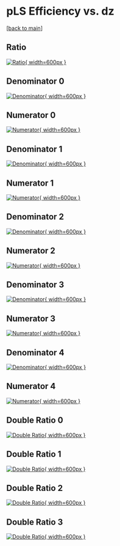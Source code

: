 # pLS Efficiency vs. dz

[[back to main](./)]



## Ratio

[![Ratio](../mtv/var/pLS_base_211_0_eff_dz.png){ width=600px }](../mtv/var/pLS_base_211_0_eff_dz.pdf)

## Denominator 0

[![Denominator](../mtv/den/pLS_base_211_0_eff_dz_den0.png){ width=600px }](../mtv/den/pLS_base_211_0_eff_dz_den0.pdf)

## Numerator 0

[![Numerator](../mtv/num/pLS_base_211_0_eff_dz_num0.png){ width=600px }](../mtv/num/pLS_base_211_0_eff_dz_num0.pdf)

## Denominator 1

[![Denominator](../mtv/den/pLS_base_211_0_eff_dz_den1.png){ width=600px }](../mtv/den/pLS_base_211_0_eff_dz_den1.pdf)

## Numerator 1

[![Numerator](../mtv/num/pLS_base_211_0_eff_dz_num1.png){ width=600px }](../mtv/num/pLS_base_211_0_eff_dz_num1.pdf)

## Denominator 2

[![Denominator](../mtv/den/pLS_base_211_0_eff_dz_den2.png){ width=600px }](../mtv/den/pLS_base_211_0_eff_dz_den2.pdf)

## Numerator 2

[![Numerator](../mtv/num/pLS_base_211_0_eff_dz_num2.png){ width=600px }](../mtv/num/pLS_base_211_0_eff_dz_num2.pdf)

## Denominator 3

[![Denominator](../mtv/den/pLS_base_211_0_eff_dz_den3.png){ width=600px }](../mtv/den/pLS_base_211_0_eff_dz_den3.pdf)

## Numerator 3

[![Numerator](../mtv/num/pLS_base_211_0_eff_dz_num3.png){ width=600px }](../mtv/num/pLS_base_211_0_eff_dz_num3.pdf)

## Denominator 4

[![Denominator](../mtv/den/pLS_base_211_0_eff_dz_den4.png){ width=600px }](../mtv/den/pLS_base_211_0_eff_dz_den4.pdf)

## Numerator 4

[![Numerator](../mtv/num/pLS_base_211_0_eff_dz_num4.png){ width=600px }](../mtv/num/pLS_base_211_0_eff_dz_num4.pdf)

## Double Ratio 0

[![Double Ratio](../mtv/ratio/pLS_base_211_0_eff_dz_ratio0.png){ width=600px }](../mtv/ratio/pLS_base_211_0_eff_dz_ratio0.pdf)

## Double Ratio 1

[![Double Ratio](../mtv/ratio/pLS_base_211_0_eff_dz_ratio1.png){ width=600px }](../mtv/ratio/pLS_base_211_0_eff_dz_ratio1.pdf)

## Double Ratio 2

[![Double Ratio](../mtv/ratio/pLS_base_211_0_eff_dz_ratio2.png){ width=600px }](../mtv/ratio/pLS_base_211_0_eff_dz_ratio2.pdf)

## Double Ratio 3

[![Double Ratio](../mtv/ratio/pLS_base_211_0_eff_dz_ratio3.png){ width=600px }](../mtv/ratio/pLS_base_211_0_eff_dz_ratio3.pdf)

